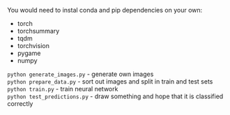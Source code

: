 You would need to instal conda and pip dependencies on your own: <br/>
- torch
- torchsummary
- tqdm
- torchvision
- pygame
- numpy

```python generate_images.py``` - generate own images <br/>
```python prepare_data.py``` - sort out images and split in train and test sets <br/>
```python train.py``` - train neural network <br/>
```python test_predictions.py``` - draw something and hope that it is classified correctly <br/>
